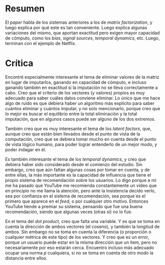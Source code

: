 # Resumen

El *paper* habla de los sistemas anteriores a los de *matrix factorization*, y luego explica por qué
este es tan conveniente. Luego explica algunas variaciones del mismo, que aportan exactitud pero exigen
mayor capacidad de cómputo, como los *bias*, *signal sources*, *temporal dynamics*, etc. Luego, terminan
con el ejemplo de Netflix.


# Crítica

Encontré especialmente interesante el tema de eliminar valores de la matriz en lugar de imputarlos, ganando en
capacidad de cómputo, e incluso ganando también en exactitud si la imputación no se lleva correctamente a cabo.
Creo que el criterio de los vectores (y valores) propios es muy adecuado para saber cuáles datos conviene eliminar.
Lo único que me hace algo de ruido es que debiera haber un algoritmo más explícito para saber cuántos eliminar y
cuántos imputar, y no solo mencionarlo, porque creo que lo mejor es buscar el equilibrio entre la total eliminación
y la total imputación, que en algunos casos puede ser alguno de los dos extremos.

También creo que es muy interesante el tema de los *latent factors*, que, aunque creo que están bien llevados desde
el punto de vista de la computación, creo que se debiera tomar mucho en cuenta desde el punto de vista lógico humano,
para poder lograr entenderlo de un mejor modo, y poder indagar en él.

Es también interesante el tema de los *temporal dynamics*, y creo que debiera haber sido considerado desde el
comienzo del estudio. Sin embargo, creo que aún faltan algunas cosas por tomar en cuenta, y de entre
ellas, la más importante es la capacidad de influencia que tiene el propio sistema de recomendación sobre
los usuarios. Lo digo porque a mí me ha pasado que YouTube me recomienda constantemente un video que en
principio no me llama la atención, pero ante la insistencia decido verlo, sea por confianza en el sistema
de recomendación, sea porque es el primero que aparece en el *feed*, o por cualquier otro motivo.
Entonces YouTube tiende a premiar su sistema, pensando que fue una buena recomendación, siendo que algunas
veces (otras sí) no lo fue.

En el tema del *dot product*, creo que falta una variable. Y es que se toma en cuenta la dirección de ambos
vectores (el coseno), y también la longitud de ambos. Sin embargo no se toma en cuenta la diferencia (o proporción
o cualquier métrica de este tipo) de los vectores. Y creo que es un error, porque un usuario puede estar en la misma
dirección que un ítem, pero no necesariamente por eso estarán cerca. Encuentro incluso más adecuado ocupar una
norma *p* cualquiera, si no se toma en cuenta de otro modo la distancia entre ellos.
